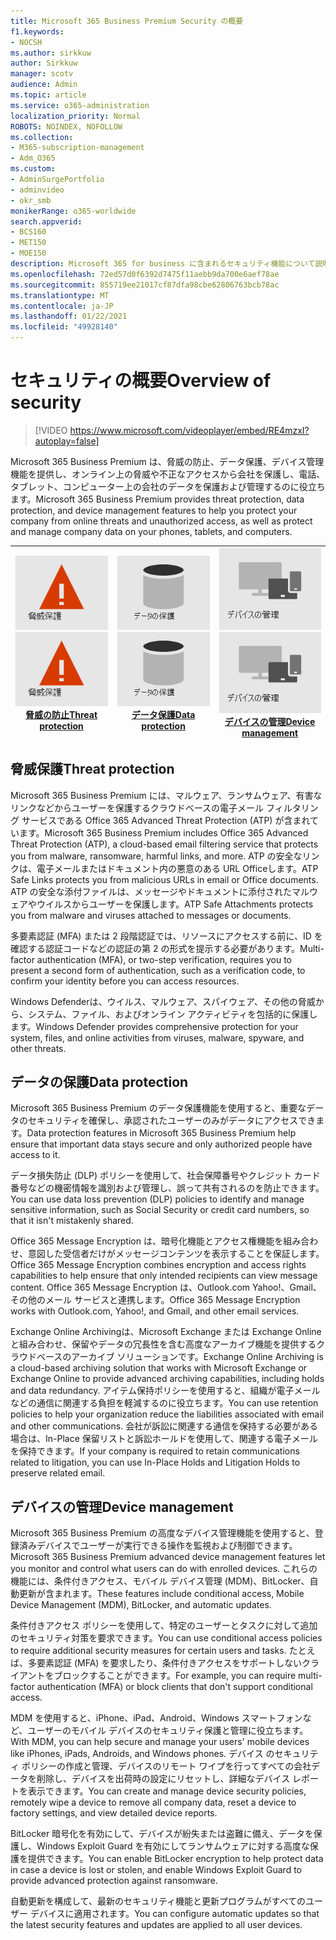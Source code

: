 ```yaml
---
title: Microsoft 365 Business Premium Security の概要
f1.keywords:
- NOCSH
ms.author: sirkkuw
author: Sirkkuw
manager: scotv
audience: Admin
ms.topic: article
ms.service: o365-administration
localization_priority: Normal
ROBOTS: NOINDEX, NOFOLLOW
ms.collection:
- M365-subscription-management
- Adm_O365
ms.custom:
- AdminSurgePortfolio
- adminvideo
- okr_smb
monikerRange: o365-worldwide
search.appverid:
- BCS160
- MET150
- MOE150
description: Microsoft 365 for business に含まれるセキュリティ機能について説明します。
ms.openlocfilehash: 72ed57d0f6392d7475f11aebb9da700e6aef78ae
ms.sourcegitcommit: 855719ee21017cf87dfa98cbe62806763bcb78ac
ms.translationtype: MT
ms.contentlocale: ja-JP
ms.lasthandoff: 01/22/2021
ms.locfileid: "49928140"
---
```

# <a name="overview-of-security"></a><span data-ttu-id="0aea6-103">セキュリティの概要</span><span class="sxs-lookup"><span data-stu-id="0aea6-103">Overview of security</span></span>

> [!VIDEO https://www.microsoft.com/videoplayer/embed/RE4mzxI?autoplay=false]

<span data-ttu-id="0aea6-104">Microsoft 365 Business Premium は、脅威の防止、データ保護、デバイス管理機能を提供し、オンライン上の脅威や不正なアクセスから会社を保護し、電話、タブレット、コンピューター上の会社のデータを保護および管理するのに役立ちます。</span><span class="sxs-lookup"><span data-stu-id="0aea6-104">Microsoft 365 Business Premium provides threat protection, data protection, and device management features to help you protect your company from online threats and unauthorized access, as well as protect and manage company data on your phones, tablets, and computers.</span></span>

|<span data-ttu-id="0aea6-105">![脅威の防止](../media/m365-business-security-threat-protection.png)</span><span class="sxs-lookup"><span data-stu-id="0aea6-105">![Threat protection](../media/m365-business-security-threat-protection.png)</span></span><br/>[<span data-ttu-id="0aea6-106">脅威の防止</span><span class="sxs-lookup"><span data-stu-id="0aea6-106">Threat protection</span></span>](#threat-protection)|<span data-ttu-id="0aea6-107">![クライアントとの共同作業](../media/m365-business-security-data-protection.png)</span><span class="sxs-lookup"><span data-stu-id="0aea6-107">![Collaborate with a client](../media/m365-business-security-data-protection.png)</span></span> <br/>[<span data-ttu-id="0aea6-108">データ保護</span><span class="sxs-lookup"><span data-stu-id="0aea6-108">Data protection</span></span>](#data-protection) | <span data-ttu-id="0aea6-109">![デバイス管理](../media/m365-business-security-device-management.png)</span><span class="sxs-lookup"><span data-stu-id="0aea6-109">![Device management](../media/m365-business-security-device-management.png)</span></span> <br/>[<span data-ttu-id="0aea6-110">デバイスの管理</span><span class="sxs-lookup"><span data-stu-id="0aea6-110">Device management</span></span>](#device-management) |
|--|--|--|

## <a name="threat-protection"></a><span data-ttu-id="0aea6-111">脅威保護</span><span class="sxs-lookup"><span data-stu-id="0aea6-111">Threat protection</span></span>

<span data-ttu-id="0aea6-112">Microsoft 365 Business Premium には、マルウェア、ランサムウェア、有害なリンクなどからユーザーを保護するクラウドベースの電子メール フィルタリング サービスである Office 365 Advanced Threat Protection (ATP) が含まれています。</span><span class="sxs-lookup"><span data-stu-id="0aea6-112">Microsoft 365 Business Premium includes Office 365 Advanced Threat Protection (ATP), a cloud-based email filtering service that protects you from malware, ransomware, harmful links, and more.</span></span> <span data-ttu-id="0aea6-113">ATP の安全なリンクは、電子メールまたはドキュメント内の悪意のある URL Officeします。</span><span class="sxs-lookup"><span data-stu-id="0aea6-113">ATP Safe Links protects you from malicious URLs in email or Office documents.</span></span> <span data-ttu-id="0aea6-114">ATP の安全な添付ファイルは、メッセージやドキュメントに添付されたマルウェアやウイルスからユーザーを保護します。</span><span class="sxs-lookup"><span data-stu-id="0aea6-114">ATP Safe Attachments protects you from malware and viruses attached to messages or documents.</span></span>

<span data-ttu-id="0aea6-115">多要素認証 (MFA) または 2 段階認証では、リソースにアクセスする前に、ID を確認する認証コードなどの認証の第 2 の形式を提示する必要があります。</span><span class="sxs-lookup"><span data-stu-id="0aea6-115">Multi-factor authentication (MFA), or two-step verification, requires you to present a second form of authentication, such as a verification code, to confirm your identity before you can access resources.</span></span>  

<span data-ttu-id="0aea6-116">Windows Defenderは、ウイルス、マルウェア、スパイウェア、その他の脅威から、システム、ファイル、およびオンライン アクティビティを包括的に保護します。</span><span class="sxs-lookup"><span data-stu-id="0aea6-116">Windows Defender provides comprehensive protection for your system, files, and online activities from viruses, malware, spyware, and other threats.</span></span>

## <a name="data-protection"></a><span data-ttu-id="0aea6-117">データの保護</span><span class="sxs-lookup"><span data-stu-id="0aea6-117">Data protection</span></span>

<span data-ttu-id="0aea6-118">Microsoft 365 Business Premium のデータ保護機能を使用すると、重要なデータのセキュリティを確保し、承認されたユーザーのみがデータにアクセスできます。</span><span class="sxs-lookup"><span data-stu-id="0aea6-118">Data protection features in Microsoft 365 Business Premium help ensure that important data stays secure and only authorized people have access to it.</span></span>

<span data-ttu-id="0aea6-119">データ損失防止 (DLP) ポリシーを使用して、社会保障番号やクレジット カード番号などの機密情報を識別および管理し、誤って共有されるのを防止できます。</span><span class="sxs-lookup"><span data-stu-id="0aea6-119">You can use data loss prevention (DLP) policies to identify and manage sensitive information, such as Social Security or credit card numbers, so that it isn't mistakenly shared.</span></span> 

<span data-ttu-id="0aea6-120">Office 365 Message Encryption は、暗号化機能とアクセス権機能を組み合わせ、意図した受信者だけがメッセージコンテンツを表示することを保証します。</span><span class="sxs-lookup"><span data-stu-id="0aea6-120">Office 365 Message Encryption combines encryption and access rights capabilities to help ensure that only intended recipients can view message content.</span></span> <span data-ttu-id="0aea6-121">Office 365 Message Encryption は、Outlook.com Yahoo!、Gmail、その他のメール サービスと連携します。</span><span class="sxs-lookup"><span data-stu-id="0aea6-121">Office 365 Message Encryption works with Outlook.com, Yahoo!, and Gmail, and other email services.</span></span>

<span data-ttu-id="0aea6-122">Exchange Online Archivingは、Microsoft Exchange または Exchange Online と組み合わせ、保留やデータの冗長性を含む高度なアーカイブ機能を提供するクラウドベースのアーカイブ ソリューションです。</span><span class="sxs-lookup"><span data-stu-id="0aea6-122">Exchange Online Archiving is a cloud-based archiving solution that works with Microsoft Exchange or Exchange Online to provide advanced archiving capabilities, including holds and data redundancy.</span></span> <span data-ttu-id="0aea6-123">アイテム保持ポリシーを使用すると、組織が電子メールなどの通信に関連する負担を軽減するのに役立ちます。</span><span class="sxs-lookup"><span data-stu-id="0aea6-123">You can use retention policies to help your organization reduce the liabilities associated with email and other communications.</span></span> <span data-ttu-id="0aea6-124">会社が訴訟に関連する通信を保持する必要がある場合は、In-Place 保留リストと訴訟ホールドを使用して、関連する電子メールを保持できます。</span><span class="sxs-lookup"><span data-stu-id="0aea6-124">If your company is required to retain communications related to litigation, you can use In-Place Holds and Litigation Holds to preserve related email.</span></span>

## <a name="device-management"></a><span data-ttu-id="0aea6-125">デバイスの管理</span><span class="sxs-lookup"><span data-stu-id="0aea6-125">Device management</span></span>

<span data-ttu-id="0aea6-126">Microsoft 365 Business Premium の高度なデバイス管理機能を使用すると、登録済みデバイスでユーザーが実行できる操作を監視および制御できます。</span><span class="sxs-lookup"><span data-stu-id="0aea6-126">Microsoft 365 Business Premium advanced device management features let you monitor and control what users can do with enrolled devices.</span></span> <span data-ttu-id="0aea6-127">これらの機能には、条件付きアクセス、モバイル デバイス管理 (MDM)、BitLocker、自動更新が含まれます。</span><span class="sxs-lookup"><span data-stu-id="0aea6-127">These features include conditional access, Mobile Device Management (MDM), BitLocker, and automatic updates.</span></span>

<span data-ttu-id="0aea6-128">条件付きアクセス ポリシーを使用して、特定のユーザーとタスクに対して追加のセキュリティ対策を要求できます。</span><span class="sxs-lookup"><span data-stu-id="0aea6-128">You can use conditional access policies to require additional security measures for certain users and tasks.</span></span> <span data-ttu-id="0aea6-129">たとえば、多要素認証 (MFA) を要求したり、条件付きアクセスをサポートしないクライアントをブロックすることができます。</span><span class="sxs-lookup"><span data-stu-id="0aea6-129">For example, you can require multi-factor authentication (MFA) or block clients that don't support conditional access.</span></span>

<span data-ttu-id="0aea6-130">MDM を使用すると、iPhone、iPad、Android、Windows スマートフォンなど、ユーザーのモバイル デバイスのセキュリティ保護と管理に役立ちます。</span><span class="sxs-lookup"><span data-stu-id="0aea6-130">With MDM, you can help secure and manage your users' mobile devices like iPhones, iPads, Androids, and Windows phones.</span></span> <span data-ttu-id="0aea6-131">デバイス のセキュリティ ポリシーの作成と管理、デバイスのリモート ワイプを行ってすべての会社データを削除し、デバイスを出荷時の設定にリセットし、詳細なデバイス レポートを表示できます。</span><span class="sxs-lookup"><span data-stu-id="0aea6-131">You can create and manage device security policies, remotely wipe a device to remove all company data, reset a device to factory settings, and view detailed device reports.</span></span> 

<span data-ttu-id="0aea6-132">BitLocker 暗号化を有効にして、デバイスが紛失または盗難に備え、データを保護し、Windows Exploit Guard を有効にしてランサムウェアに対する高度な保護を提供できます。</span><span class="sxs-lookup"><span data-stu-id="0aea6-132">You can enable BitLocker encryption to help protect data in case a device is lost or stolen, and enable Windows Exploit Guard to provide advanced protection against ransomware.</span></span>

<span data-ttu-id="0aea6-133">自動更新を構成して、最新のセキュリティ機能と更新プログラムがすべてのユーザー デバイスに適用されます。</span><span class="sxs-lookup"><span data-stu-id="0aea6-133">You can configure automatic updates so that the latest security features and updates are applied to all user devices.</span></span> 